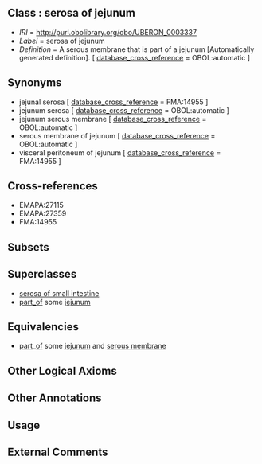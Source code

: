 
## Class : serosa of jejunum

 * *IRI* = http://purl.obolibrary.org/obo/UBERON_0003337
 * *Label* = serosa of jejunum
 * *Definition* = A serous membrane that is part of a jejunum [Automatically generated definition]. [ [database_cross_reference](../../ef/oboInOwl#hasDbXref.md) = OBOL:automatic ]

## Synonyms

 * jejunal serosa [ [database_cross_reference](../../ef/oboInOwl#hasDbXref.md) = FMA:14955 ]
 * jejunum serosa [ [database_cross_reference](../../ef/oboInOwl#hasDbXref.md) = OBOL:automatic ]
 * jejunum serous membrane [ [database_cross_reference](../../ef/oboInOwl#hasDbXref.md) = OBOL:automatic ]
 * serous membrane of jejunum [ [database_cross_reference](../../ef/oboInOwl#hasDbXref.md) = OBOL:automatic ]
 * visceral peritoneum of jejunum [ [database_cross_reference](../../ef/oboInOwl#hasDbXref.md) = FMA:14955 ]

## Cross-references

 * EMAPA:27115
 * EMAPA:27359
 * FMA:14955

## Subsets


## Superclasses

 * [serosa of small intestine](../../UBERON/06/UBERON_0001206.md)
 * [part_of](../../BFO/50/BFO_0000050.md) some [jejunum](../../UBERON/15/UBERON_0002115.md)

## Equivalencies

 * [part_of](../../BFO/50/BFO_0000050.md) some [jejunum](../../UBERON/15/UBERON_0002115.md) and [serous membrane](../../UBERON/42/UBERON_0000042.md)

## Other Logical Axioms


## Other Annotations


## Usage


## External Comments

